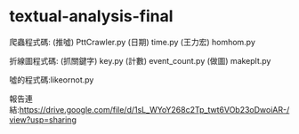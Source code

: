 # textual-analysis-final
爬蟲程式碼:
(推噓) PttCrawler.py
(日期) time.py
(王力宏) homhom.py

折線圖程式碼:
(抓關鍵字) key.py
(計數) event_count.py
(做圖) makeplt.py

噓的程式碼:likeornot.py

報告連結:https://drive.google.com/file/d/1sL_WYoY268c2Tp_twt6VOb23oDwoiAR-/view?usp=sharing
